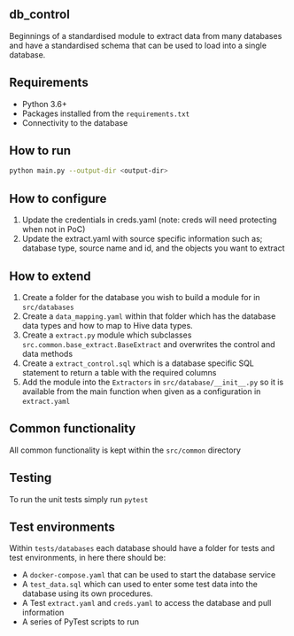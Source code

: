 db_control
----------

Beginnings of a standardised module to extract data from many databases and have a standardised schema that can be used to load into a single database.

## Requirements
- Python 3.6+
- Packages installed from the `requirements.txt`
- Connectivity to the database

## How to run
```bash
python main.py --output-dir <output-dir>
```

## How to configure
1. Update the credentials in creds.yaml (note: creds will need protecting when not in PoC)
2. Update the extract.yaml with source specific information such as; database type, source name and id, and the objects you want to extract

## How to extend
1. Create a folder for the database you wish to build a module for in `src/databases`
2. Create a `data_mapping.yaml` within that folder which has the database data types and how to map to Hive data types.
3. Create a `extract.py` module which subclasses `src.common.base_extract.BaseExtract` and overwrites the control and data methods
4. Create a `extract_control.sql` which is a database specific SQL statement to return a table with  the required columns
5. Add the module into the `Extractors` in `src/database/__init__.py` so it is available from the main function when given as a configuration in `extract.yaml`

## Common functionality
All common functionality is kept within the `src/common` directory

## Testing
To run the unit tests simply run `pytest`

## Test environments
Within `tests/databases` each database should have a folder for tests and test environments, in here there should be:
- A `docker-compose.yaml` that can be used to start the database service
- A `test_data.sql` which can used to enter some test data into the database using its own procedures.
- A Test `extract.yaml` and `creds.yaml` to access the database and pull information
- A series of PyTest scripts to run 
